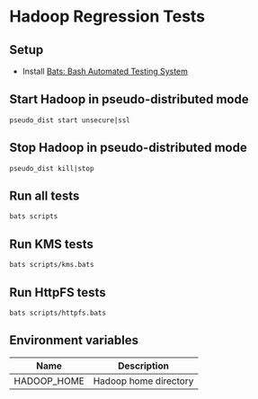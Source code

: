 # Hadoop Regression Tests

## Setup

* Install [Bats: Bash Automated Testing System](https://github.com/sstephenson/bats)

## Start Hadoop in pseudo-distributed mode

    pseudo_dist start unsecure|ssl

## Stop Hadoop in pseudo-distributed mode

    pseudo_dist kill|stop

## Run all tests

    bats scripts

## Run KMS tests

    bats scripts/kms.bats

## Run HttpFS tests

    bats scripts/httpfs.bats

## Environment variables

Name        | Description
------------|-------------
HADOOP_HOME | Hadoop home directory
